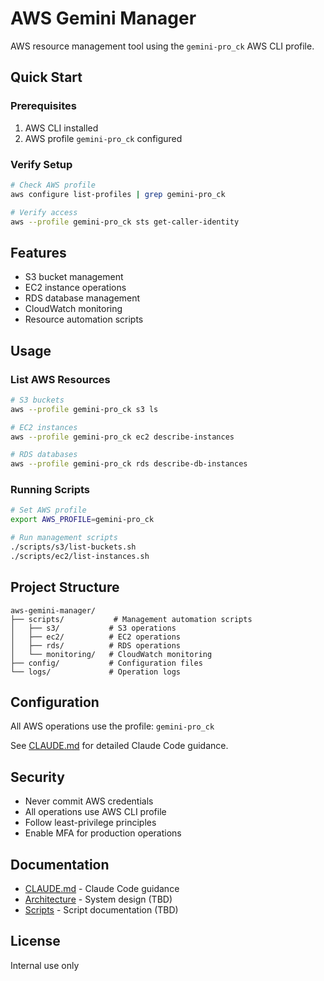# AWS Gemini Manager

AWS resource management tool using the `gemini-pro_ck` AWS CLI profile.

## Quick Start

### Prerequisites

1. AWS CLI installed
2. AWS profile `gemini-pro_ck` configured

### Verify Setup

```bash
# Check AWS profile
aws configure list-profiles | grep gemini-pro_ck

# Verify access
aws --profile gemini-pro_ck sts get-caller-identity
```

## Features

- S3 bucket management
- EC2 instance operations
- RDS database management
- CloudWatch monitoring
- Resource automation scripts

## Usage

### List AWS Resources

```bash
# S3 buckets
aws --profile gemini-pro_ck s3 ls

# EC2 instances
aws --profile gemini-pro_ck ec2 describe-instances

# RDS databases
aws --profile gemini-pro_ck rds describe-db-instances
```

### Running Scripts

```bash
# Set AWS profile
export AWS_PROFILE=gemini-pro_ck

# Run management scripts
./scripts/s3/list-buckets.sh
./scripts/ec2/list-instances.sh
```

## Project Structure

```
aws-gemini-manager/
├── scripts/           # Management automation scripts
│   ├── s3/           # S3 operations
│   ├── ec2/          # EC2 operations
│   ├── rds/          # RDS operations
│   └── monitoring/   # CloudWatch monitoring
├── config/           # Configuration files
└── logs/             # Operation logs
```

## Configuration

All AWS operations use the profile: `gemini-pro_ck`

See [CLAUDE.md](CLAUDE.md) for detailed Claude Code guidance.

## Security

- Never commit AWS credentials
- All operations use AWS CLI profile
- Follow least-privilege principles
- Enable MFA for production operations

## Documentation

- [CLAUDE.md](CLAUDE.md) - Claude Code guidance
- [Architecture](docs/architecture.md) - System design (TBD)
- [Scripts](docs/scripts.md) - Script documentation (TBD)

## License

Internal use only
